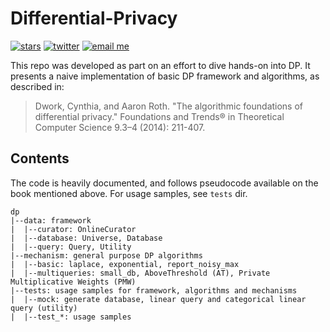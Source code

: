 # Differential-Privacy

[![stars](https://img.shields.io/github/stars/mbrg?icon=github&style=social)](https://github.com/mbrg)
[![twitter](https://img.shields.io/twitter/follow/mbrg0?icon=twitter&style=social&label=Follow)](https://twitter.com/intent/follow?screen_name=mbrg0)
[![email me](https://img.shields.io/badge/michael.bargury-owasp.org-red?logo=Gmail)](mailto:michael.bargury@owasp.org)

This repo was developed as part on an effort to dive hands-on into DP.
It presents a naive implementation of basic DP framework and algorithms, as described in:

> Dwork, Cynthia, and Aaron Roth. "The algorithmic foundations of differential privacy." Foundations and Trends® in Theoretical Computer Science 9.3–4 (2014): 211-407.

## Contents
The code is heavily documented, and follows pseudocode available on the book mentioned above.
For usage samples, see `tests` dir.
```
dp
|--data: framework
|  |--curator: OnlineCurator
|  |--database: Universe, Database
|  |--query: Query, Utility
|--mechanism: general purpose DP algorithms
|  |--basic: laplace, exponential, report_noisy_max
|  |--multiqueries: small_db, AboveThreshold (AT), Private Multiplicative Weights (PMW)
|--tests: usage samples for framework, algorithms and mechanisms
|  |--mock: generate database, linear query and categorical linear query (utility)
|  |--test_*: usage samples
```
